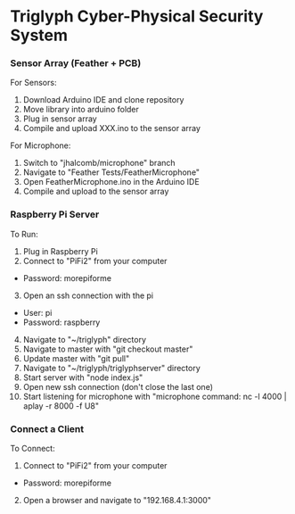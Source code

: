 # Triglyph Cyber-Physical Security System
### Sensor Array (Feather + PCB)
For Sensors:
1. Download Arduino IDE and clone repository
2. Move library into arduino folder
3. Plug in sensor array
4. Compile and upload XXX.ino to the sensor array

For Microphone:
1. Switch to "jhalcomb/microphone" branch
2. Navigate to "Feather Tests/FeatherMicrophone"
3. Open FeatherMicrophone.ino in the Arduino IDE
4. Compile and upload to the sensor array
### Raspberry Pi Server
To Run:
1. Plug in Raspberry Pi
2. Connect to "PiFi2" from your computer
  - Password: morepiforme
3. Open an ssh connection with the pi
  - User: pi
  - Password: raspberry
4. Navigate to "~/triglyph" directory
5. Navigate to master with "git checkout master"
6. Update master with "git pull"
7. Navigate to "~/triglyph/triglyphserver" directory
8. Start server with "node index.js"
9. Open new ssh connection (don't close the last one)
10. Start listening for microphone with "microphone command: nc -l 4000 | aplay -r 8000 -f U8"
### Connect a Client
To Connect:
1. Connect to "PiFi2" from your computer
  - Password: morepiforme
2. Open a browser and navigate to "192.168.4.1:3000"
